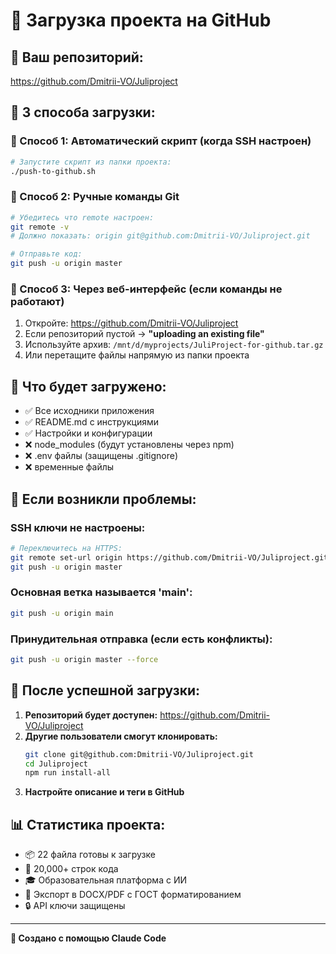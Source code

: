# 🚀 Загрузка проекта на GitHub

## 📍 **Ваш репозиторий:** 
https://github.com/Dmitrii-VO/Juliproject

## 🎯 **3 способа загрузки:**

### 🥇 Способ 1: Автоматический скрипт (когда SSH настроен)
```bash
# Запустите скрипт из папки проекта:
./push-to-github.sh
```

### 🥈 Способ 2: Ручные команды Git
```bash
# Убедитесь что remote настроен:
git remote -v
# Должно показать: origin git@github.com:Dmitrii-VO/Juliproject.git

# Отправьте код:
git push -u origin master
```

### 🥉 Способ 3: Через веб-интерфейс (если команды не работают)
1. Откройте: https://github.com/Dmitrii-VO/Juliproject
2. Если репозиторий пустой → **"uploading an existing file"**
3. Используйте архив: `/mnt/d/myprojects/JuliProject-for-github.tar.gz`
4. Или перетащите файлы напрямую из папки проекта

## 📁 **Что будет загружено:**
- ✅ Все исходники приложения
- ✅ README.md с инструкциями  
- ✅ Настройки и конфигурации
- ❌ node_modules (будут установлены через npm)
- ❌ .env файлы (защищены .gitignore)
- ❌ временные файлы

## 🔧 **Если возникли проблемы:**

### SSH ключи не настроены:
```bash
# Переключитесь на HTTPS:
git remote set-url origin https://github.com/Dmitrii-VO/Juliproject.git
git push -u origin master
```

### Основная ветка называется 'main':
```bash
git push -u origin main
```

### Принудительная отправка (если есть конфликты):
```bash
git push -u origin master --force
```

## 🎉 **После успешной загрузки:**

1. **Репозиторий будет доступен:** https://github.com/Dmitrii-VO/Juliproject
2. **Другие пользователи смогут клонировать:**
   ```bash
   git clone git@github.com:Dmitrii-VO/Juliproject.git
   cd Juliproject
   npm run install-all
   ```
3. **Настройте описание и теги в GitHub**

## 📊 **Статистика проекта:**
- 📦 22 файла готовы к загрузке
- 🔢 20,000+ строк кода
- 🎓 Образовательная платформа с ИИ
- 📄 Экспорт в DOCX/PDF с ГОСТ форматированием
- 🔒 API ключи защищены

---
**🤖 Создано с помощью Claude Code**